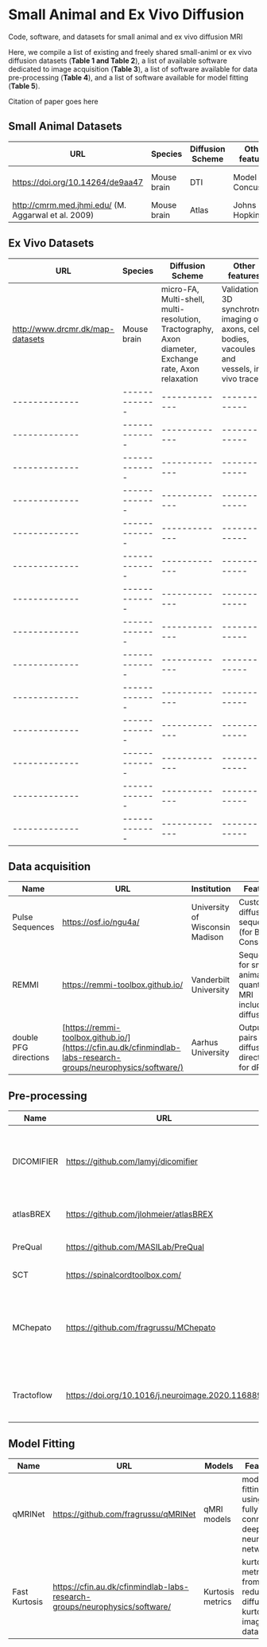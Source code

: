 # Small Animal and Ex Vivo Diffusion
Code, software, and datasets for small animal and ex vivo diffusion MRI

Here, we compile  a list of existing and freely shared small-animl or ex vivo diffusion datasets (**Table 1 and Table 2**), a list  of available software dedicated to image acquisition (**Table 3**), a list of software  available for data pre-processing (**Table 4**), and a list of software available for model fitting (**Table 5**). 

Citation of paper goes here


## Small Animal Datasets

| URL  | Species | Diffusion Scheme | Other features | Institution |
| ------------- | ------------- | ------------- | ------------- | ------------- |
| https://doi.org/10.14264/de9aa47  | Mouse brain  | DTI | Model of Concussion | University of Queensland
| http://cmrm.med.jhmi.edu/ (M. Aggarwal et al. 2009)  | Mouse brain  | Atlas | Johns Hopkins

## Ex Vivo Datasets

| URL  | Species | Diffusion Scheme | Other features | Institution |
| ------------- | ------------- | ------------- | ------------- | ------------- |
| http://www.drcmr.dk/map-datasets  | Mouse brain  | micro-FA, Multi-shell, multi-resolution, Tractography, Axon diameter, Exchange rate, Axon relaxation | Validation: 3D synchrotron imaging of axons, cell bodies, vacoules and vessels, in vivo tracers | Danish Research Center for MR
| ------------- | ------------- | ------------- | ------------- | ------------- |
| ------------- | ------------- | ------------- | ------------- | ------------- |
| ------------- | ------------- | ------------- | ------------- | ------------- |
| ------------- | ------------- | ------------- | ------------- | ------------- |
| ------------- | ------------- | ------------- | ------------- | ------------- |
| ------------- | ------------- | ------------- | ------------- | ------------- |
| ------------- | ------------- | ------------- | ------------- | ------------- |
| ------------- | ------------- | ------------- | ------------- | ------------- |
| ------------- | ------------- | ------------- | ------------- | ------------- |
| ------------- | ------------- | ------------- | ------------- | ------------- |
| ------------- | ------------- | ------------- | ------------- | ------------- |
| ------------- | ------------- | ------------- | ------------- | ------------- |
| ------------- | ------------- | ------------- | ------------- | ------------- |
| ------------- | ------------- | ------------- | ------------- | ------------- |


## Data acquisition

| Name  | URL | Institution | Features | Dependencies |
| ------------- | ------------- | ------------- | ------------- | ------------- |
| Pulse Sequences | https://osf.io/ngu4a/   | University of Wisconsin  Madison | Custom diffusion sequences (for Bruker Consoles) | ParaVision version
| REMMI | https://remmi-toolbox.github.io/  | Vanderbilt University | Sequences for small animal quantitative MRI including diffusion | Paravision or VNMRJversion
| double PFG directions | [https://remmi-toolbox.github.io/](https://cfin.au.dk/cfinmindlab-labs-research-groups/neurophysics/software/)  | Aarhus University | Output pairs of diffusion directions for dPFG | Matlab

## Pre-processing

| Name  | URL | Institution | Features | Dependencies |
| ------------- | ------------- | ------------- | ------------- | ------------- |
| DICOMIFIER  | https://github.com/lamyj/dicomifier  | University of Strasbourg | Conversion Bruker to DCM and NIFTI format (incl. Diffusion information) | Python
| atlasBREX  | https://github.com/jlohmeier/atlasBREX  | Charité Berlin | Non-human brain extraction | FSL, AFNI, ANTs, ABSORB
| PreQual  | https://github.com/MASILab/PreQual  | Vanderbilt | All pre-processing steps | Python
| SCT  | https://spinalcordtoolbox.com/   | Polytechnique Montreal | Spinal cord MRI | Python
| MChepato  | https://github.com/fragrussu/MChepato | Vall d’Hebron Institute of Oncology | Tools for mouse liver dMRI-histology imaging used in (Grussu et al. 2022) | Python, FSL, QuPath, MRItools, DiPy, NiftyReg, and others
| Tractoflow  | https://doi.org/10.1016/j.neuroimage.2020.116889 | Sherbrooked University | End to end tractography (not small animal specific) | 

## Model Fitting
| Name  | URL | Models | Features | Dependencies |
| ------------- | ------------- | ------------- | ------------- | ------------- |
| qMRINet  | https://github.com/fragrussu/qMRINet  | qMRI models | model fitting using fully-connected deep neural networks | NumPy/Nibabel/SciPy/PyTorch
| Fast Kurtosis  | https://cfin.au.dk/cfinmindlab-labs-research-groups/neurophysics/software/  | Kurtosis metrics | kurtosis metrics from reduced diffusion kurtosis imaging data sets | Matlab

